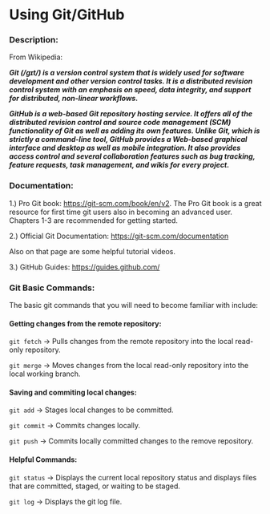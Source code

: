 # Using Git/GitHub

### Description:

From Wikipedia:

***Git (/ɡɪt/) is a version control system that is widely used for software development and other version control tasks.
It is a distributed revision control system with an emphasis on speed, data integrity, and support for distributed, non-linear workflows.***

***GitHub is a web-based Git repository hosting service. It offers all of the distributed revision control and source code management
(SCM) functionality of Git as well as adding its own features. Unlike Git, which is strictly a command-line tool,
GitHub provides a Web-based graphical interface and desktop as well as mobile integration.
It also provides access control and several collaboration features such as bug tracking, feature requests,
task management, and wikis for every project.***

### Documentation:

1.) Pro Git book: <https://git-scm.com/book/en/v2>.  The Pro Git book is a great resource for first time git users also
in becoming an advanced user.  Chapters 1-3 are recommended for getting started.

2.) Official Git Documentation: <https://git-scm.com/documentation>

Also on that page are some helpful tutorial videos.

3.) GitHub Guides: <https://guides.github.com/>


### Git Basic Commands:

The basic git commands that you will need to become familiar with include:


#### Getting changes from the remote repository:

`git fetch` -> Pulls changes from the remote repository into the local read-only repository.

`git merge` -> Moves changes from the local read-only repository into the local working branch.


#### Saving and commiting local changes:

`git add` -> Stages local changes to be committed.

`git commit` -> Commits changes locally.

`git push` -> Commits locally committed changes to the remove repository.


#### Helpful Commands:

`git status` -> Displays the current local repository status and displays files that are committed, staged, or
waiting to be staged.

`git log` -> Displays the git log file.

